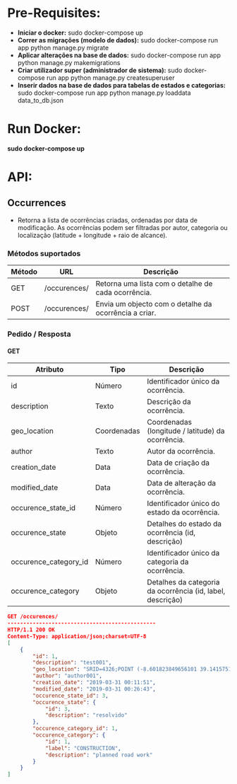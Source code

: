 # Pre-Requisites:
* **Iniciar o docker:** sudo docker-compose up
* **Correr as migrações (modelo de dados):** sudo docker-compose run app python manage.py migrate
* **Aplicar alterações na base de dados:** sudo docker-compose run app python manage.py makemigrations
* **Criar utilizador super (administrador de sistema):** sudo docker-compose run app python manage.py createsuperuser
* **Inserir dados na base de dados para tabelas de estados e categorias:** sudo docker-compose run app python manage.py loaddata data_to_db.json

# Run Docker:
**sudo docker-compose up**

# API:
## Occurrences
* Retorna a lista de ocorrências criadas, ordenadas por data de modificação. As ocorrências podem ser filtradas por autor, categoria ou localização (latitude + longitude + raio de alcance).
### Métodos suportados
Método | URL | Descrição
------------ | ------------- | -------------
GET | /occurences/ | Retorna uma lista com o detalhe de cada ocorrência.
POST | /occurences/ | Envia um objecto com o detalhe da ocorrência a criar.

### Pedido / Resposta
#### GET
Atributo | Tipo | Descrição
------------ | ------------- | -------------
id | Número | Identificador único da ocorrência.
description | Texto | Descrição da ocorrência.
geo_location | Coordenadas | Coordenadas (longitude / latitude) da ocorrência.
author | Texto | Autor da ocorrência.
creation_date | Data | Data de criação da ocorrência.
modified_date | Data | Data de alteração da ocorrência.
occurence_state_id | Número | Identificador único do estado da ocorrência.
occurence_state | Objeto | Detalhes do estado da ocorrência (id, descrição)
occurence_category_id | Número | Identificador único da categoria da ocorrência.
occurence_category | Objeto | Detalhes da categoria da ocorrência (id, label, descrição)

```json
GET /occurences/
-----------------------------------------------
HTTP/1.1 200 OK
Content-Type: application/json;charset=UTF-8
[
    {
        "id": 1,
        "description": "test001",
        "geo_location": "SRID=4326;POINT (-8.601823849656101 39.14157515041888)",
        "author": "author001",
        "creation_date": "2019-03-31 00:11:51",
        "modified_date": "2019-03-31 00:26:43",
        "occurence_state_id": 3,
        "occurence_state": {
            "id": 3,
            "description": "resolvido"
        },
        "occurence_category_id": 1,
        "occurence_category": {
            "id": 1,
            "label": "CONSTRUCTION",
            "description": "planned road work"
        }
    }
]
```
